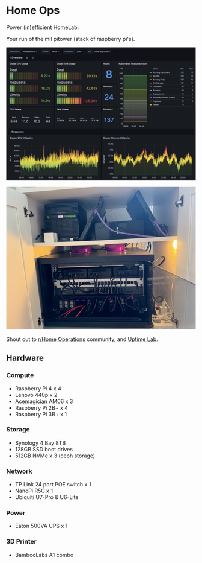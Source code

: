 # Home Ops

Power (in)efficient HomeLab.

Your run of the mil pitower (stack of raspberry pi's).

![Resources](images/cluster_resources.png)

![Kitchen Hutch Rack](images/rack.jpg)

Shout out to [r/Home Operations](https://discord.com/invite/home-operations) community, and [Uptime Lab](https://uplab.pro/).

## Hardware

### Compute

- Raspberry Pi 4 x 4
- Lenovo 440p x 2
- Acemagician AM06 x 3
- Raspberry Pi 2B+ x 4
- Raspberry Pi 3B+ x 1

### Storage

- Synology 4 Bay 8TB
- 128GB SSD boot drives
- 512GB NVMe x 3 (ceph storage)

### Network

- TP Link 24 port POE switch x 1
- NanoPi R5C x 1
- Ubiquiti U7-Pro & U6-Lite

### Power

- Eaton 500VA UPS x 1

### 3D Printer

- BambooLabs A1 combo

